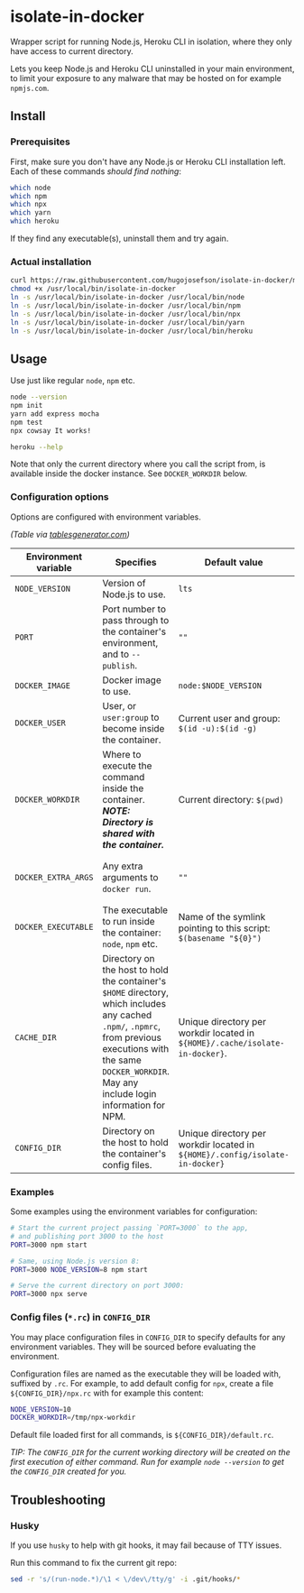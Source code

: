# isolate-in-docker

Wrapper script for running Node.js, Heroku CLI in isolation, where they
only have access to current directory.

Lets you keep Node.js and Heroku CLI uninstalled in your main
environment, to limit your exposure to any malware that may be hosted
on for example `npmjs.com`.

## Install

### Prerequisites

First, make sure you don't have any Node.js or Heroku CLI installation
left. Each of these commands *should find nothing*:

```bash
which node
which npm
which npx
which yarn
which heroku
```

If they find any executable(s), uninstall them and try again.

### Actual installation

```bash
curl https://raw.githubusercontent.com/hugojosefson/isolate-in-docker/master/nisolate-in-docker -o /usr/local/bin/isolate-in-docker
chmod +x /usr/local/bin/isolate-in-docker
ln -s /usr/local/bin/isolate-in-docker /usr/local/bin/node
ln -s /usr/local/bin/isolate-in-docker /usr/local/bin/npm
ln -s /usr/local/bin/isolate-in-docker /usr/local/bin/npx
ln -s /usr/local/bin/isolate-in-docker /usr/local/bin/yarn
ln -s /usr/local/bin/isolate-in-docker /usr/local/bin/heroku
```

## Usage

Use just like regular `node`, `npm` etc.

```bash
node --version
npm init
yarn add express mocha
npm test
npx cowsay It works!

heroku --help
```

Note that only the current directory where you call the script from, is
available inside the docker instance. See `DOCKER_WORKDIR` below.

### Configuration options

Options are configured with environment variables.

*(Table via
[tablesgenerator.com](https://www.tablesgenerator.com/markdown_tables))*

| Environment variable | Specifies                                                                                                                                                                                                         | Default value                                                                | Example values                                                                                              | Valid values                                          |
|----------------------|-------------------------------------------------------------------------------------------------------------------------------------------------------------------------------------------------------------------|------------------------------------------------------------------------------|-------------------------------------------------------------------------------------------------------------|-------------------------------------------------------|
| `NODE_VERSION`       | Version of Node.js to use.                                                                                                                                                                                        | `lts`                                                                        | `8`, `10.2.2`, `stable`                                                                                     | Tags from https://hub.docker.com/_/node               |
| `PORT`               | Port number to pass through to the container's environment, and to `--publish`.                                                                                                                                   | `""`                                                                         | `8000`, `1234`                                                                                              | Any port number.                                      |
| `DOCKER_IMAGE`       | Docker image to use.                                                                                                                                                                                              | `node:$NODE_VERSION`                                                         | `my-special-node:latest`                                                                                    | Any valid Docker image reference.                     |
| `DOCKER_USER`        | User, or `user:group` to become inside the container.                                                                                                                                                             | Current user and group: `$(id -u):$(id -g)`                                  | `root`, `1000`, `1000:1000`                                                                                 | https://docs.docker.com/engine/reference/run/#user    |
| `DOCKER_WORKDIR`     | Where to execute the command inside the container. ***NOTE: Directory is shared with the container.***                                                                                                            | Current directory: `$(pwd)`                                                  | `..`, `/tmp/somedir`                                                                                        | https://docs.docker.com/engine/reference/run/#workdir |
| `DOCKER_EXTRA_ARGS`  | Any extra arguments to `docker run`.                                                                                                                                                                              | `""`                                                                         | `"--volume /opt/extralibs:/opt/extralibs"`,  `"--volume /opt/extralibs:/opt/extralibs --publish 8001:8001"` | https://docs.docker.com/engine/reference/run/         |
| `DOCKER_EXECUTABLE`  | The executable to run inside the container: `node`, `npm` etc.                                                                                                                                                    | Name of the symlink pointing to this script: `$(basename "${0}")`            | `bash`                                                                                                      | Any valid executable inside the Docker container.     |
| `CACHE_DIR`          | Directory on the host to hold the container's `$HOME` directory, which includes any cached `.npm/`, `.npmrc`, from previous executions with the same `DOCKER_WORKDIR`. May any include login information for NPM. | Unique directory per workdir located in `${HOME}/.cache/isolate-in-docker}`. | `/var/cache/common-npm-cache`                                                                               | Any directory on the host.                            |
| `CONFIG_DIR`         | Directory on the host to hold the container's config files.                                                                                                                                                       | Unique directory per workdir located in `${HOME}/.config/isolate-in-docker}` | `/etc/isolate-in-docker`                                                                                    | Any directory on the host.                            |

### Examples

Some examples using the environment variables for configuration:

```bash
# Start the current project passing `PORT=3000` to the app,
# and publishing port 3000 to the host
PORT=3000 npm start

# Same, using Node.js version 8:
PORT=3000 NODE_VERSION=8 npm start

# Serve the current directory on port 3000:
PORT=3000 npx serve

```

### Config files (`*.rc`) in `CONFIG_DIR`

You may place configuration files in `CONFIG_DIR` to specify defaults
for any environment variables. They will be sourced before evaluating
the environment.

Configuration files are named as the executable they will be loaded
with, suffixed by `.rc`. For example, to add default config for `npx`,
create a file `${CONFIG_DIR}/npx.rc` with for example this content:

```bash
NODE_VERSION=10
DOCKER_WORKDIR=/tmp/npx-workdir
```

Default file loaded first for all commands, is
`${CONFIG_DIR}/default.rc`.

*TIP: The `CONFIG_DIR` for the current working directory will be created
on the first execution of either command. Run for example `node
--version` to get the `CONFIG_DIR` created for you.*

## Troubleshooting

### Husky

If you use `husky` to help with git hooks, it may fail because of TTY
issues.

Run this command to fix the current git repo:

```bash
sed -r 's/(run-node.*)/\1 < \/dev\/tty/g' -i .git/hooks/*
```
